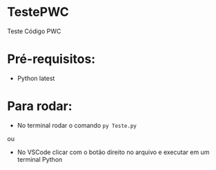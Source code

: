 # TestePWC

Teste Código PWC

# Pré-requisitos:

- Python latest

# Para rodar:

- No terminal rodar o comando `py Teste.py`

ou

- No VSCode clicar com o botão direito no arquivo e executar em um terminal Python
